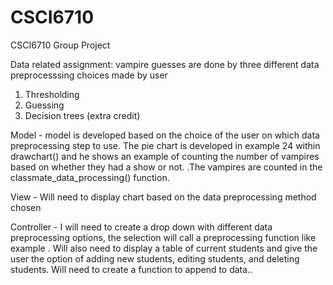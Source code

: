 # CSCI6710
CSCI6710 Group Project

Data related assignment: vampire guesses are done by three different data preprocesssing choices made by user

1. Thresholding
2. Guessing 
3. Decision trees (extra credit)

Model - model is developed based on the choice of the user on which data preprocessing step to use. The pie chart is developed in example 24 within drawchart() and he shows an example of counting the number of vampires based on whether they had a show or not. .The vampires are counted in the classmate_data_processing() function. 

View -  Will need to display chart based on the data preprocessing method chosen

Controller - I will need to create a drop down with different data preprocessing options, the selection will call a preprocessing function like example . Will also need to display a table of current students and give the user the option of adding new students, editing students, and deleting students. Will need to create a function to append to data..
